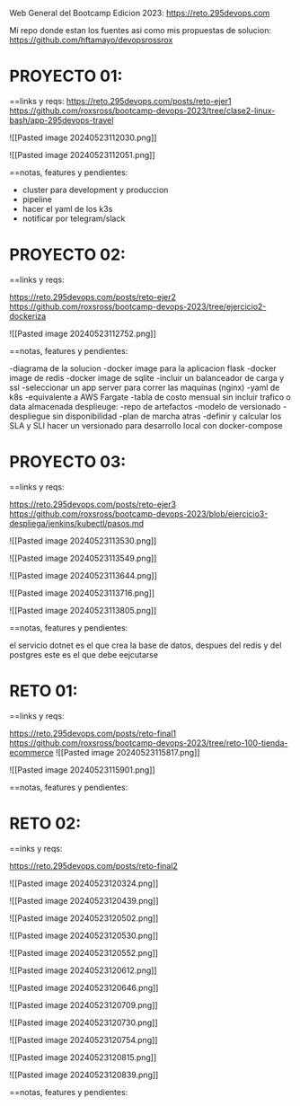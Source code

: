 
Web General del Bootcamp Edicion 2023: https://reto.295devops.com

Mi repo donde estan los fuentes asi como mis propuestas de solucion:
https://github.com/hftamayo/devopsrossrox

PROYECTO 01:
=

==links y reqs:
https://reto.295devops.com/posts/reto-ejer1
https://github.com/roxsross/bootcamp-devops-2023/tree/clase2-linux-bash/app-295devops-travel

![[Pasted image 20240523112030.png]]

![[Pasted image 20240523112051.png]]


==notas, features y pendientes:
- cluster para development y produccion
- pipeline
- hacer el yaml de los k3s
- notificar por telegram/slack



PROYECTO 02:
=
==links y reqs:

https://reto.295devops.com/posts/reto-ejer2
https://github.com/roxsross/bootcamp-devops-2023/tree/ejercicio2-dockeriza

![[Pasted image 20240523112752.png]]



==notas, features y pendientes:

-diagrama de la solucion
-docker image para la aplicacion flask
-docker image de redis
-docker image de sqlite
-incluir un balanceador de carga y ssl
-seleccionar un app server para correr las maquinas (nginx)
-yaml de k8s
-equivalente a AWS Fargate
-tabla de costo mensual sin incluir trafico o data almacenada
desplieuge:
-repo de artefactos
-modelo de versionado
-despliegue sin disponibilidad
-plan de marcha atras
-definir y calcular los SLA y SLI
hacer un versionado para desarrollo local con docker-compose


PROYECTO 03:
=
==links y reqs:

https://reto.295devops.com/posts/reto-ejer3
https://github.com/roxsross/bootcamp-devops-2023/blob/ejercicio3-despliega/jenkins/kubectl/pasos.md


![[Pasted image 20240523113530.png]]


![[Pasted image 20240523113549.png]]

![[Pasted image 20240523113644.png]]

![[Pasted image 20240523113716.png]]

![[Pasted image 20240523113805.png]]


==notas, features y pendientes:

el servicio dotnet es el que crea la base de datos, despues del redis y del postgres este es el que debe eejcutarse


RETO 01:
=

==links y reqs:

https://reto.295devops.com/posts/reto-final1
https://github.com/roxsross/bootcamp-devops-2023/tree/reto-100-tienda-ecommerce
![[Pasted image 20240523115817.png]]

![[Pasted image 20240523115901.png]]

==notas, features y pendientes:


RETO 02:
=

==inks y reqs:

https://reto.295devops.com/posts/reto-final2


![[Pasted image 20240523120324.png]]

![[Pasted image 20240523120439.png]]

![[Pasted image 20240523120502.png]]

![[Pasted image 20240523120530.png]]

![[Pasted image 20240523120552.png]]

![[Pasted image 20240523120612.png]]

![[Pasted image 20240523120646.png]]

![[Pasted image 20240523120709.png]]

![[Pasted image 20240523120730.png]]

![[Pasted image 20240523120754.png]]

![[Pasted image 20240523120815.png]]

![[Pasted image 20240523120839.png]]

==notas, features y pendientes:

